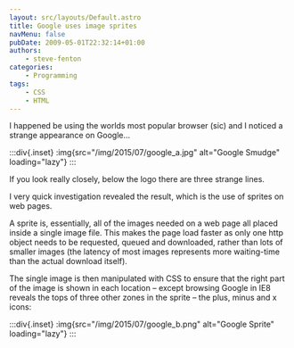 ```yaml
---
layout: src/layouts/Default.astro
title: Google uses image sprites
navMenu: false
pubDate: 2009-05-01T22:32:14+01:00
authors:
    - steve-fenton
categories:
    - Programming
tags:
    - CSS
    - HTML
---
```


I happened be using the worlds most popular browser (sic) and I noticed a strange appearance on Google…

:::div{.inset}
:img{src="/img/2015/07/google_a.jpg" alt="Google Smudge" loading="lazy"}
:::

If you look really closely, below the logo there are three strange lines.

I very quick investigation revealed the result, which is the use of sprites on web pages.

A sprite is, essentially, all of the images needed on a web page all placed inside a single image file. This makes the page load faster as only one http object needs to be requested, queued and downloaded, rather than lots of smaller images (the latency of most images represents more waiting-time than the actual download itself).

The single image is then manipulated with CSS to ensure that the right part of the image is shown in each location – except browsing Google in IE8 reveals the tops of three other zones in the sprite – the plus, minus and x icons:

:::div{.inset}
:img{src="/img/2015/07/google_b.png" alt="Google Sprite" loading="lazy"}
:::